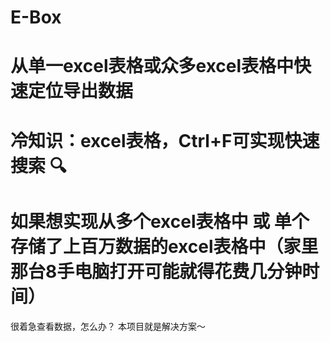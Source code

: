 # E-Box
# 从单一excel表格或众多excel表格中快速定位导出数据

# 冷知识：excel表格，Ctrl+F可实现快速搜索 🔍

# 如果想实现从多个excel表格中 或 单个存储了上百万数据的excel表格中（家里那台8手电脑打开可能就得花费几分钟时间）
很着急查看数据，怎么办？
本项目就是解决方案～